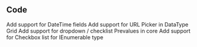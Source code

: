 ## Code

Add support for DateTime fields
Add support for URL Picker in DataType Grid
Add support for dropdown / checklist Prevalues in core
Add support for Checkbox list for IEnumerable<string> type
